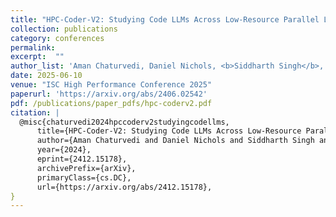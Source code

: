 ```yaml
---
title: "HPC-Coder-V2: Studying Code LLMs Across Low-Resource Parallel Languages"
collection: publications
category: conferences
permalink: 
excerpt:  ""
author_list: 'Aman Chaturvedi, Daniel Nichols, <b>Siddharth Singh</b>, Abhinav Bhatele'
date: 2025-06-10 
venue: "ISC High Performance Conference 2025"
paperurl: 'https://arxiv.org/abs/2406.02542'
pdf: /publications/paper_pdfs/hpc-coderv2.pdf
citation: |
  @misc{chaturvedi2024hpccoderv2studyingcodellms,
      title={HPC-Coder-V2: Studying Code LLMs Across Low-Resource Parallel Languages}, 
      author={Aman Chaturvedi and Daniel Nichols and Siddharth Singh and Abhinav Bhatele},
      year={2024},
      eprint={2412.15178},
      archivePrefix={arXiv},
      primaryClass={cs.DC},
      url={https://arxiv.org/abs/2412.15178}, 
}
---
```



